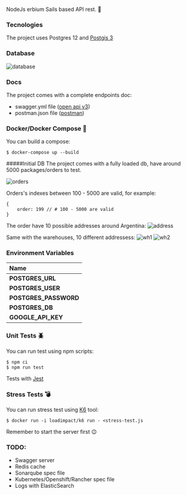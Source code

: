NodeJs erbium Sails based API rest. 	:rocket:

### Tecnologies

The project uses Postgres 12 and [Postgis 3](https://postgis.net/)

### Database
![database](https://i.ibb.co/4TXGhcP/db.png)

### Docs

The project comes with a complete endpoints doc:
* swagger.yml file ([open api v3](https://github.com/OAI/OpenAPI-Specification)) 
* postman.json file ([postman](https://github.com/postmanlabs/postman-docs))


### Docker/Docker Compose :whale:

You can build a compose:
```
$ docker-compose up --build
```

#####Initial DB
The project comes with a fully loaded db, have around 5000 packages/orders to test.

![orders](https://i.ibb.co/R7dGfy4/orders.png)

Orders's indexes between 100 - 5000 are valid, for example:

```
{
    order: 199 // # 100 - 5000 are valid 
}
```

The order have 10 possible addresses around Argentina:
![address](https://i.ibb.co/N3PY78K/customer.png)

Same with the warehouses, 10 different addressess:
![wh1](https://i.ibb.co/YdyKMg6/cities.png)
![wh2](https://i.ibb.co/QkDnd69/cities-2.png)

### Environment Variables

| Name                                               
| :-----------          
| **POSTGRES_URL**      
| **POSTGRES_USER**     
| **POSTGRES_PASSWORD** 
| **POSTGRES_DB**       
| **GOOGLE_API_KEY**    

### Unit Tests :beetle:

You can run test using npm scripts:

```
$ npm ci 
$ npm run test
```
Tests with [Jest](https://jestjs.io/)

### Stress Tests :bomb:

You can run stress test using [K6](https://k6.io/docs/getting-started/running-k6) tool:

```
$ docker run -i loadimpact/k6 run - <stress-test.js
```
Remember to start the server first :wink:

### TODO:

* Swagger server
* Redis cache
* Sonarqube spec file
* Kubernetes/Openshift/Rancher spec file
* Logs with ElasticSearch